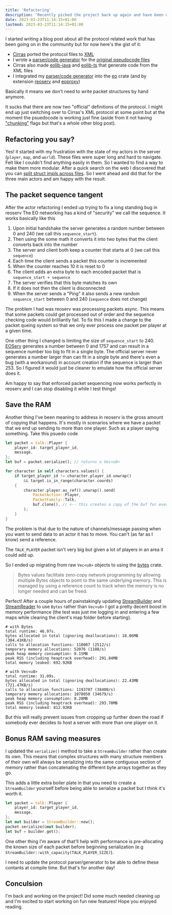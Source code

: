 ```yaml
---
title: 'Refactoring'
description: 'Recently picked the project back up again and have been doing some much needed refactoring'
date: 2023-03-23T11:14:15+01:00
lastmod: 2023-03-23T11:14:15+01:00
---
```


I started writing a blog post about all the protocol related work that has been going on
in the community but for now here's the gist of it:

- [Cirras](https://github.com/cirras) ported the protocol files to [XML](https://github.com/Cirras/eo-protocol)
- I wrote a [parser/code generator](https://github.com/sorokya/eo_protocol_parser) for the [original pseudocode files](https://github.com/sorokya/eo_protocol)
- Cirras also made [eolib-java](https://github.com/Cirras/eolib-java) and [eolib-ts](https://github.com/Cirras/eolib-ts) that generate code from the XML files
- I integrated my [parser/code generator](https://github.com/sorokya/eo_protocol_parser) into the [eo](https://github.com/sorokya/eo) crate (and by extension [reoserv](https://github.com/sorokya/reoserv) and [eoproxy](https://github.com/sorokya/eoproxy))

Basically it means we don't need to write packet structures by hand anymore.

It sucks that there are now two "official" definitions of the protocol. I might end up just
switching over to Cirras's XML protocol at some point but at the moment the psuedocode is working
just fine (aside from it not having ["chunking"](https://github.com/Cirras/eo-protocol/blob/master/docs/chunks.md)
flags but that's a whole other blog post).

## Refactoring you say?

Yes! it started with my frustration with the state of my actors in the server (`player`, `map`, and `world`).
These files were super long and hard to navigate. Felt like I couldn't find anything easily in them. So I wanted
to find a way to make them more modular. After a quick search on the web I discovered that you can
[split struct impls across files](https://stackoverflow.com/a/63378744). So I went ahead and did that for the three
main actors and am happy with the result.

## The packet sequence tangent

After the actor refactoring I ended up trying to fix a long standing bug in reoserv
The EO networking has a kind of "security" we call the sequence. It works basically like this

1. Upon initial handshake the server generates a random number between 0 and 240 (we call this `sequence_start`).
2. Then using the some math it converts it into two bytes that the client converts back into the number
3. The server and client both keep a counter that starts at 0 (we call this `sequence`)
4. Each time the client sends a packet this counter is incremented
5. When the counter reaches 10 it is reset to 0
6. The client adds an extra byte to each encoded packet that is `sequence_start + sequence`
7. The server verifies that this byte matches its own
8. If it does not then the client is disconnected
9. When the server sends a "Ping" it also sends a new random `sequence_start` between 0 and 240 (`sequence` does not change)

The problem I had was reoserv was processing packets async. This means that some packets could get processed out of
order and the sequence checking code would brilliantly fail. To fix this I made a change to the packet queing system so that
we only ever process one packet per player at a given time.

One other thing I changed is limiting the size of `sequence_start` to 240. [EOServ](https://eoserv.net) generates a number between
0 and 1757 and can result in a sequence number too big to fit in a single byte. The official server never generates a number
larger than can fit in a single byte and there's even a bug (with a workaround) in account creation if the sequence is larger than 253.
So I figured it would just be cleaner to emulate how the official server does it.

Am happy to say that enforced packet sequencing now works perfectly in reoserv and I can stop disabling it while I test things!

## Save the RAM

Another thing I've been meaning to address in reoserv is the gross amount of copying that happens. It's mostly
in scenarios where we have a packet that we end up sending to more than one player. Such as a player saying something. Take this
psuedo code

```rust
let packet = talk::Player {
    player_id: target_player_id,
    message,
};
let buf = packet.serialize(); // returns a Vec<u8>

for character in self.characters.values() {
    if target_player_id != character.player_id.unwrap()
        && target.is_in_range(character.coords)
    {
        character.player.as_ref().unwrap().send(
            PacketAction::Player,
            PacketFamily::Talk,
            buf.clone(), // <-- this creates a copy of the buf for every single player
        );
    }
}
```

The problem is that due to the nature of channels/message passing when you want
to send data to an actor it has to move. You can't (as far as I know) send a reference.

The `TALK_PLAYER` packet isn't very big but given a lot of players in an area it could add up.

So I ended up migrating from raw `Vec<u8>` objects to using the [bytes](https://github.com/tokio-rs/bytes) crate.

> Bytes values facilitate zero-copy network programming by allowing multiple Bytes objects to point to the same underlying memory. This is managed by using a reference count to track when the memory is no longer needed and can be freed.

Perfect! After a couple hours of painstakingly updating [StreamBuilder](https://github.com/sorokya/eo/blob/master/src/data/stream_builder.rs)
and [StreamReader](https://github.com/sorokya/eo/blob/master/src/data/stream_reader.rs) to use `Bytes` rather than `Vec<u8>` I got
a pretty decent boost in memory performance (the test was just me logging in and entering a few maps while clearing the client's map folder before starting).

```
# with Bytes
total runtime: 46.97s.
bytes allocated in total (ignoring deallocations): 18.06MB (384.41KB/s)
calls to allocation functions: 118007 (2512/s)
temporary memory allocations: 52076 (1108/s)
peak heap memory consumption: 8.15MB
peak RSS (including heaptrack overhead): 291.84MB
total memory leaked: 692.92KB

# with Vec<u8>
total runtime: 31.09s.
bytes allocated in total (ignoring deallocations): 22.43MB (721.47KB/s)
calls to allocation functions: 1193707 (38400/s)
temporary memory allocations: 1078050 (34679/s)
peak heap memory consumption: 8.20MB
peak RSS (including heaptrack overhead): 293.70MB
total memory leaked: 812.92KB
```

But this will really prevent issues from cropping up further down the road if somebody ever decides to host a server with
more than one player on it.

## Bonus RAM saving measures

I updated the `serialize()` method to take a `StreamBuilder` rather than create its own.
This means that complex structures with many structure members of their own will always be
serializing into the same contiguous section of memory rather than concatenating the different
byte arrays together as they go.

This adds a little extra boiler plate in that you need to create a `StreamBuilder` yourself before being
able to serialize a packet but I think it's worth it.

```rust
let packet = talk::Player {
    player_id: target_player_id,
    message,
};
let mut builder = StreamBuilder::new();
packet.serialize(&mut builder);
let buf = builder.get();
```

One other thing I'm aware of that'll help with performance is pre-allocating the known size of
each packet before beginning serialization (e.g `StreamBuilder::with_capacity(TALK_PLAYER_SIZE)`).

I need to update the protocol parser/generator to be able to define these contants at compile time.
But that's for another day!

## Conculsion

I'm back and working on the project! Did some much needed cleaning up and I'm excited to start working on fun
new features! Hope you enjoyed reading.
